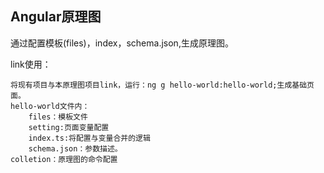## Angular原理图

通过配置模板(files)，index，schema.json,生成原理图。

link使用：

```
将现有项目与本原理图项目link，运行：ng g hello-world:hello-world;生成基础页面。
hello-world文件内：
    files：模板文件
    setting:页面变量配置
    index.ts:将配置与变量合并的逻辑
    schema.json：参数描述。
colletion：原理图的命令配置    

```

